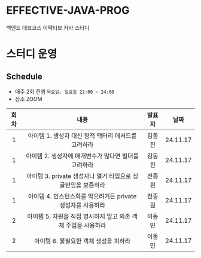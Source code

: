 # EFFECTIVE-JAVA-PROG
백엔드 데브코스 이펙티브 자바 스터디

# 스터디 운영

## Schedule
- 매주 2회 진행 `목요일, 일요일 22:00 ~ 24:00`
- 장소 ZOOM
 
 
|회차|내용|발표자|날짜|
| :---: | :---: | :---: | :---: |
| 1 | 아이템 1. 생성자 대신 정적 팩터리 메서드를 고려하라 | 김동진 | 24.11.17 |
| 1 | 아이템 2. 생성자에 매개변수가 많다면 빌더를 고려하라 | 김동진 | 24.11.17 |
| 1 | 아이템 3. private 생성자나 열거 타입으로 싱글턴임을 보증하라 | 전종원 | 24.11.17 |
| 1 | 아이템 4. 인스턴스화를 막으려거든 private 생성자를 사용하라 | 전종원 | 24.11.17 |
| 2 | 아이템 5. 자원을 직접 명시하지 말고 의존 객체 주입을 사용하라 | 이동민 | 24.11.17 |
| 2 | 아이템 6. 불필요한 객체 생성을 피하라 | 이동민 | 24.11.17 |




